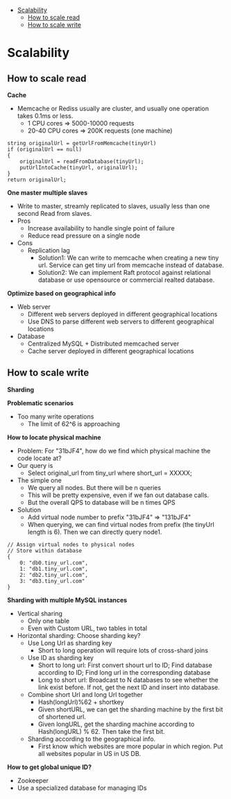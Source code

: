 - [Scalability](#scalability)
  - [How to scale read](#how-to-scale-read)
  - [How to scale write](#how-to-scale-write)


# Scalability

## How to scale read

**Cache**

* Memcache or Rediss usually are cluster, and usually one operation takes 0.1ms or less.
  * 1 CPU cores =&gt; 5000-10000 requests
  * 20-40 CPU cores =&gt; 200K requests \(one machine\)

```text
string originalUrl = getUrlFromMemcache(tinyUrl)
if (originalUrl == null)
{
    originalUrl = readFromDatabase(tinyUrl);
    putUrlIntoCache(tinyUrl, originalUrl);
}
return originalUrl;
```

**One master multiple slaves**

* Write to master, streamly replicated to slaves, usually less than one second Read from slaves.
* Pros
  * Increase availability to handle single point of failure
  * Reduce read pressure on a single node
* Cons
  * Replication lag
    * Solution1: We can write to memcache when creating a new tiny url. Service can get tiny url from memcache instead of database. 
    * Solution2: We can implement Raft protocol against relational database or use opensource or commercial realted database. 

**Optimize based on geographical info**

* Web server
  * Different web servers deployed in different geographical locations
  * Use DNS to parse different web servers to different geographical locations
* Database 
  * Centralized MySQL + Distributed memcached server
  * Cache server deployed in different geographical locations

## How to scale write

**Sharding**

**Problematic scenarios**

* Too many write operations
  * The limit of 62^6 is approaching

**How to locate physical machine**

* Problem: For "31bJF4", how do we find which physical machine the code locate at? 
* Our query is 
  * Select original\_url from tiny\_url where short\_url = XXXXX;
* The simple one
  * We query all nodes. But there will be n queries
  * This will be pretty expensive, even if we fan out database calls. 
  * But the overall QPS to database will be n times QPS 
* Solution
  * Add virtual node number to prefix "31bJF4" =&gt; "131bJF4"
  * When querying, we can find virtual nodes from prefix \(the tinyUrl length is 6\). Then we can directly query node1.

```text
// Assign virtual nodes to physical nodes
// Store within database
{
    0: "db0.tiny_url.com",
    1: "db1.tiny_url.com",
    2: "db2.tiny_url.com",
    3: "db3.tiny_url.com"
}
```

**Sharding with multiple MySQL instances**

* Vertical sharing
  * Only one table
  * Even with Custom URL, two tables in total
* Horizontal sharding: Choose sharding key?
  * Use Long Url as sharding key
    * Short to long operation will require lots of cross-shard joins
  * Use ID as sharding key
    * Short to long url: First convert shourt url to ID; Find database according to ID; Find long url in the corresponding database
    * Long to short url: Broadcast to N databases to see whether the link exist before. If not, get the next ID and insert into database. 
  * Combine short Url and long Url together
    * Hash\(longUrl\)%62 + shortkey
    * Given shortURL, we can get the sharding machine by the first bit of shortened url.
    * Given longURL, get the sharding machine according to Hash\(longURL\) % 62. Then take the first bit.
  * Sharding according to the geographical info. 
    * First know which websites are more popular in which region. Put all websites popular in US in US DB.

**How to get global unique ID?**

* Zookeeper
* Use a specialized database for managing IDs